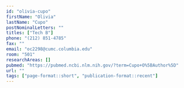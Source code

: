 ```yaml
---
id: "olivia-cupo"
firstName: "Olivia"
lastName: "Cupo"
postNominalLetters: ""
titles: ["Tech B"]
phone: "(212) 851-4785"
fax: ""
email: "oc2298@cumc.columbia.edu"
room: "501"
researchAreas: []
pubmed: "https://pubmed.ncbi.nlm.nih.gov/?term=Cupo+O%5BAuthor%5D"
url: ""
tags: ["page-format::short", "publication-format::recent"]
---
```

